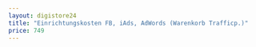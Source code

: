 ```yaml
---
layout: digistore24
title: "Einrichtungskosten FB, iAds, AdWords (Warenkorb Trafficp.)"
price: 749
---
```

